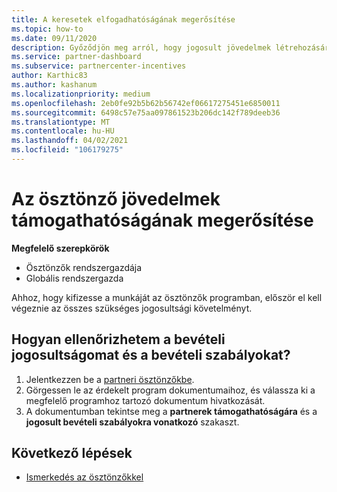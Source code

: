 ```yaml
---
title: A keresetek elfogadhatóságának megerősítése
ms.topic: how-to
ms.date: 09/11/2020
description: Győződjön meg arról, hogy jogosult jövedelmek létrehozására, és fizessen elő az ösztönző program keretében. A kereseti jogosultságok és a bevételi szabályok megtekintése a partner Centerben.
ms.service: partner-dashboard
ms.subservice: partnercenter-incentives
author: Karthic83
ms.author: kashanum
ms.localizationpriority: medium
ms.openlocfilehash: 2eb0fe92b5b62b56742ef06617275451e6850011
ms.sourcegitcommit: 6498c57e75aa097861523b206dc142f789deeb36
ms.translationtype: MT
ms.contentlocale: hu-HU
ms.lasthandoff: 04/02/2021
ms.locfileid: "106179275"
---
```

# <a name="confirm-your-incentives-earnings-eligibility"></a>Az ösztönző jövedelmek támogathatóságának megerősítése

**Megfelelő szerepkörök**

- Ösztönzők rendszergazdája
- Globális rendszergazda

Ahhoz, hogy kifizesse a munkáját az ösztönzők programban, először el kell végeznie az összes szükséges jogosultsági követelményt.

## <a name="how-do-i-check-my-earning-eligibility-and-revenue-rules"></a>Hogyan ellenőrizhetem a bevételi jogosultságomat és a bevételi szabályokat?

1. Jelentkezzen be a [partneri ösztönzőkbe](https://partner.microsoft.com/membership/partner-incentives).
2. Görgessen le az érdekelt program dokumentumaihoz, és válassza ki a megfelelő programhoz tartozó dokumentum hivatkozását.
3. A dokumentumban tekintse meg a **partnerek támogathatóságára** és a **jogosult bevételi szabályokra vonatkozó** szakaszt.

## <a name="next-steps"></a>Következő lépések

- [Ismerkedés az ösztönzőkkel](incentives-get-started-intro.md)
